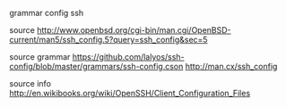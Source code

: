 
grammar config ssh

source
  http://www.openbsd.org/cgi-bin/man.cgi/OpenBSD-current/man5/ssh_config.5?query=ssh_config&sec=5

source grammar
  https://github.com/lalyos/ssh-config/blob/master/grammars/ssh-config.cson
  http://man.cx/ssh_config

source info
  http://en.wikibooks.org/wiki/OpenSSH/Client_Configuration_Files
